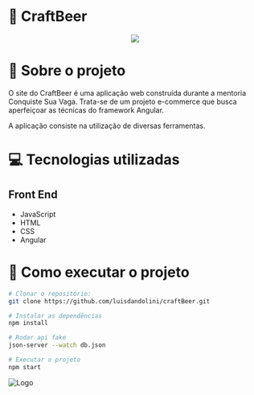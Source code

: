 # :beer: CraftBeer

<p align="center"><img src="http://img.shields.io/static/v1?label=STATUS&message=EM%20DESENVOLVIMENTO&color=GREEN&style=for-the-badge"/></p>

# :open_book: Sobre o projeto 

O site do CraftBeer é uma aplicação web construída durante a mentoria Conquiste Sua Vaga. Trata-se de um projeto e-commerce que busca aperfeiçoar as técnicas do framework Angular.

A aplicação consiste na utilização de diversas ferramentas.

# :computer: Tecnologias utilizadas 
## Front End
- JavaScript
- HTML
- CSS
- Angular

# :runner: Como executar o projeto

```bash
# Clonar o repositório:
git clone https://github.com/luisdandolini/craftBeer.git

# Instalar as dependências
npm install

# Rodar api fake
json-server --watch db.json

# Executar o projeto
npm start
```
![Logo](https://uploaddeimagens.com.br/imagens/EuxryDk)
